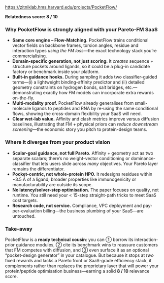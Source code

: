 https://zitniklab.hms.harvard.edu/projects/PocketFlow/

**Relatedness score: 8 / 10**

### Why PocketFlow is strongly aligned with your Pareto-FM SaaS

* **Same core engine – Flow-Matching.** PocketFlow trains conditional vector fields on backbone frames, torsion angles, residue and interaction types *using the FM loss*—the exact technology stack you’re commercialising.&#x20;
* **Domain-specific generation, not just scoring.** It *creates* sequence + structure pockets around ligands, so it could be a plug-in candidate factory or benchmark inside your platform.&#x20;
* **Built-in guidance hooks.** During sampling it adds two classifier-guided terms—(i) a lightweight binding-affinity predictor and (ii) detailed geometry constraints on hydrogen bonds, salt bridges, etc.—demonstrating exactly how FM models can incorporate extra rewards on-the-fly.
* **Multi-modality proof.** PocketFlow already generalises from small-molecule ligands to peptides and RNA by re-using the same conditional flows, showing the cross-domain flexibility your SaaS will need.&#x20;
* **Clear wet-lab value.** Affinity and clash metrics improve versus diffusion baselines, illustrating that FM + physical priors can *reduce downstream screening*—the economic story you pitch to protein-design teams.&#x20;

### Where it diverges from your product vision

* **Scalar-goal guidance, not full Pareto.** Affinity + geometry act as two separate scalars; there’s no weight-vector conditioning or dominance-classifier that lets users slide across *many* objectives. Your Pareto layer remains the differentiator.
* **Pocket-centric, not whole-protein HPO.** It redesigns residues within \~3.5 Å of a ligand; broader properties like immunogenicity or manufacturability are outside its scope.
* **No latency/solver-step optimisation.** The paper focuses on quality, not runtime. You still need your < 15-step straight-path tricks to meet SaaS cost targets.
* **Research code, not service.** Compliance, VPC deployment and pay-per-evaluation billing—the business plumbing of your SaaS—are untouched.

### Take-away

PocketFlow is a **ready technical cousin**: you can ① borrow its interaction-prior guidance modules, ② cite its benchmark wins to reassure customers that FM competes with diffusion, and ③ even surface it as an optional “pocket-design generator” in your catalogue.
But because it stops at *two* fixed rewards and lacks a Pareto front or SaaS-grade efficiency stack, it complements rather than replaces the proprietary layer that will power your protein/peptide optimisation business—earning a solid **8 / 10** relevance score.
